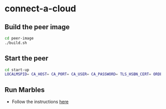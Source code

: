 # connect-a-cloud

## Build the peer image
```bash
cd peer-image
./build.sh
```

## Start the peer
```bash
cd start-up
LOCALMSPID= CA_HOST= CA_PORT= CA_USER= CA_PASSWORD= TLS_HSBN_CERT= ORDERER_URL= CHANNEL_NAME= ./start.sh
```

## Run Marbles
- Follow the instructions [here](docs/marbles.md)